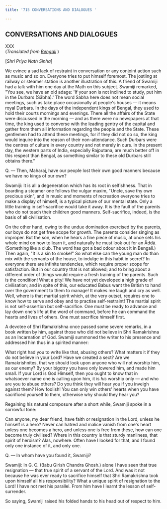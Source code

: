 ```yaml
---
title: '715 CONVERSATIONS AND DIALOGUES '

---
```

  

## CONVERSATIONS AND DIALOGUES

XXX  
(*Translated from [Bengali](pns_b9_265_e7_30.pdf)* )

\[*Shri Priya Nath Sinha*\]

We evince a sad lack of restraint in conversation or any conjoint action
such as music and so on. Everyone tries to put himself foremost. The
jostling at railway or steamer station is another illustration of this.
A friend of Swamiji had a talk with him one day at the Math on this
subject. Swamiji remarked, "You see, we have an old adage: 'If your son
is not inclined to study, put him in the Durbars (Sābha).' The word
Sabha here does not mean social meetings, such as take place
occasionally at people's houses — it means royal Durbars. In the days of
the independent kings of Bengal, they used to hold their courts mornings
and evenings. There all the affairs of the State were discussed in the
morning — and as there were no newspapers at that time, the king used to
converse with the leading gentry of the capital and gather from them all
information regarding the people and the State. These gentlemen had to
attend these meetings, for if they did not do so, the king would inquire
into the reason of their non-attendance. Such Durbars were the centres
of culture in every country and not merely in ours. In the present day,
the western parts of India, especially Rajputana, are much better off in
this respect than Bengal, as something similar to these old Durbars
still obtains there."

Q. — Then, Maharaj, have our people lost their own good manners because
we have no kings of our own?

Swamiji: It is all a degeneration which has its root in selfishness.
That in boarding a steamer one follows the vulgar maxim, "Uncle, save
thy own precious skin", and in music and moments of recreation everyone
tries to make a display of himself, is a typical picture of our mental
state. Only a little training in self-sacrifice would take it away. It
is the fault of the parents who do not teach their children good
manners. Self-sacrifice, indeed, is the basis of all civilisation.

On the other hand, owing to the undue domination exercised by the
parents, our boys do not get free scope for growth. The parents consider
singing as improper. But the son, when he hears a fine piece of music,
at once sets his whole mind on how to learn it, and naturally he must
look out for an Âddā. (Something like a club. The word has got a bad
odour about it in Bengali.) Then again, "It is a sin to smoke!" So what
else can the young man do than mix with the servants of the house, to
indulge in this habit in secret? In everyone there are infinite
tendencies, which require proper scope for satisfaction. But in our
country that is not allowed; and to bring about a different order of
things would require a fresh training of the parents. Such is the
condition! What a pity! We have not yet developed a high grade of
civilisation; and in spite of this, our educated Babus want the British
to hand over the government to them to manage! It makes me laugh and cry
as well. Well, where is that martial spirit which, at the very outset,
requires one to know how to serve and obey and to practise
self-restraint! The martial spirit is not self-assertion but
self-sacrifice. One must be ready to advance and lay down one's life at
the word of command, before he can command the hearts and lives of
others. One must sacrifice himself first.

A devotee of Shri Ramakrishna once passed some severe remarks, in a book
written by him, against those who did not believe in Shri Ramakrishna as
an Incarnation of God. Swamiji summoned the writer to his presence and
addressed him thus in a spirited manner:

What right had you to write like that, abusing others? What matters it
if they do not believe in your Lord? Have we created a sect? Are we
Ramakrishnites, that we should look upon anyone who will not worship
him, as our enemy? By your bigotry you have only lowered him, and made
him small. If your Lord is God Himself, then you ought to know that in
whatsoever name one is calling upon him, it is *his* worship only — and
who are you to abuse others? Do you think they will hear you if you
inveigh against them? How foolish! You can only win others' hearts when
you have sacrificed yourself to them, otherwise why should they hear
you?

Regaining his natural composure after a short while, Swamiji spoke in a
sorrowful tone:

Can anyone, my dear friend, have faith or resignation in the Lord,
unless he himself is a hero? Never can hatred and malice vanish from
one's heart unless one becomes a hero, and unless one is free from
these, how can one become truly civilised? Where in this country is that
sturdy manliness, that spirit of heroism? Alas, nowhere. Often have I
looked for that, and I found only one instance of it, and only one.

Q. — In whom have you found it, Swamiji?

Swamiji: In G. C. (Babu Girish Chandra Ghosh.) alone I have seen that
true resignation — that true spirit of a servant of the Lord. And was it
not because he was ever ready to sacrifice himself that Shri Ramakrishna
took upon himself all his responsibility? What a unique spirit of
resignation to the Lord! I have not met his parallel. From him have I
learnt the lesson of self-surrender.

So saying, Swamiji raised his folded hands to his head out of respect to
him.